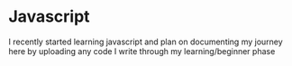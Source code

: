 # Javascript
I recently started learning javascript and plan on documenting my journey here by uploading any code I write through my learning/beginner phase
